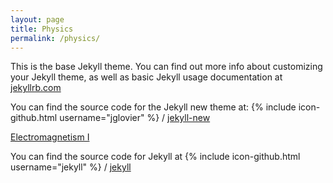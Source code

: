 ```yaml
---
layout: page
title: Physics
permalink: /physics/
---
```


This is the base Jekyll theme. You can find out more info about customizing your Jekyll theme, as well as basic Jekyll usage documentation at [jekyllrb.com](http://jekyllrb.com/)

You can find the source code for the Jekyll new theme at:
{% include icon-github.html username="jglovier" %} /
[jekyll-new](https://github.com/jglovier/jekyll-new)



<a class="page-link" href="/physics/electromagnetism-I/">Electromagnetism I</a>



You can find the source code for Jekyll at
{% include icon-github.html username="jekyll" %} /
[jekyll](https://github.com/jekyll/jekyll)
